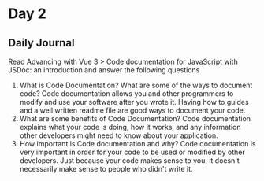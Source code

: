 # Day 2

## Daily Journal

Read Advancing with Vue 3 > Code documentation for JavaScript with JSDoc: an introduction and answer the following questions
1. What is Code Documentation? What are some of the ways to document code?
Code documentation allows you and other programmers to modify and use your software after you wrote it. Having how to guides and a well written readme file are good ways to document your code.
2. What are some benefits of Code Documentation?
Code documentation explains what your code is doing, how it works, and any information other developers might need to know about your application.
3. How important is Code documentation and why?
Code documentation is very important in order for your code to be used or modified by other developers. Just because your code makes sense to you, it doesn't necessarily make sense to people who didn't write it.